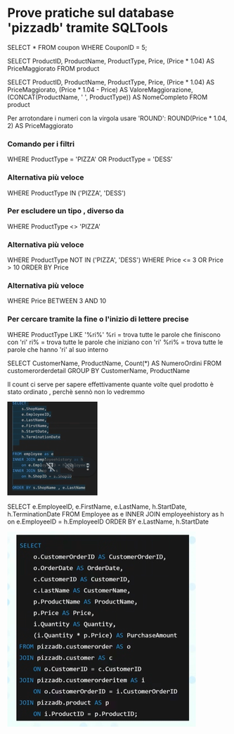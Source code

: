# Prove pratiche sul database 'pizzadb' tramite SQLTools

SELECT * FROM coupon WHERE CouponID = 5;

SELECT
    ProductID,
    ProductName,
    ProductType,
    Price,
    (Price * 1.04) AS PriceMaggiorato
FROM product

SELECT
    ProductID,
    ProductName,
    ProductType,
    Price,
    (Price * 1.04) AS PriceMaggiorato,
    (Price * 1.04 - Price) AS ValoreMaggiorazione,
    (CONCAT(ProductName, ' ', ProductType)) AS NomeCompleto
FROM product

Per arrotondare i numeri con la virgola usare 'ROUND':
   ROUND(Price * 1.04, 2) AS PriceMaggiorato

### Comando per i filtri
 WHERE ProductType = 'PIZZA' OR ProductType = 'DESS'

### Alternativa più veloce
 WHERE ProductType IN ('PIZZA', 'DESS') 

### Per escludere un tipo , diverso da
 WHERE ProductType <> 'PIZZA'

### Alternativa più veloce
 WHERE ProductType NOT IN ('PIZZA', 'DESS')
 WHERE Price <= 3 OR Price > 10
 ORDER BY Price

### Alternativa più veloce
 WHERE Price BETWEEN 3 AND 10

### Per cercare tramite la fine o l'inizio di lettere precise
WHERE ProductType LIKE '%ri%'
%ri = trova tutte le parole che finiscono con 'ri'
ri% = trova tutte le parole che iniziano con 'ri' 
%ri% = trova tutte le parole che hanno 'ri' al suo interno

SELECT
    CustomerName,
    ProductName,
    Count(*) AS NumeroOrdini
FROM customerorderdetail
GROUP BY CustomerName, ProductName

Il count ci serve per sapere effettivamente quante volte quel prodotto è stato ordinato , perchè sennò non lo vedremmo

![alt text](./Immagini/image-47.png)

SELECT
    e.EmployeeID,
    e.FirstName,
    e.LastName,
    h.StartDate,
    h.TerminationDate
FROM Employee as e
INNER JOIN employeehistory as h
on e.EmployeeID = h.EmployeeID
ORDER BY e.LastName, h.StartDate

![alt text](./Immagini/image-48.png)